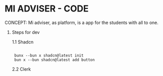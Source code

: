 # MI ADVISER - CODE

CONCEPT: Mi adviser, as platform, is a app for the students with all to one.

1. Steps for dev

   1.1 Shadcn

   ```shell

    bunx --bun x shadcn@latest init
    bun x --bun shadcn@latest add button

   ```

   2.2 Clerk
